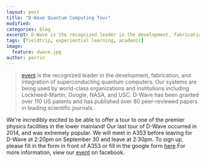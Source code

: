 ```yaml
---
layout: post
title: "D-Wave Quantum Computing Tour"
modified:
categories: blog
excerpt: D-Wave is the recognized leader in the development, fabrication, and integration of superconducting quantum computers.
tags: [fieldtrip, experiential learning, academic]
image: 
  feature: dwave.jpg
author: perrin
---
```


><a href="http://www.dwavesys.com/D-Wave">event</a> is the recognized leader in the development, fabrication, and integration of superconducting quantum computers. Our systems are being used by world-class organizations and institutions including Lockheed-Martin, Google, NASA, and USC. D-Wave has been granted over 110 US patents and has published over 80 peer-reviewed papers in leading scientific journals.

We're incredibly excited to be able to offer a tour to one of the premier physics facilities in the lower mainland! Our last tour of D-Wave occurred in 2014, and was extremely popular. We will meet in A353 before leaving for D-Wave at 2:20pm on September 30 and leave at 2:30pm. To sign up, please fill in the form in front of A353 or fill in the google form <a href="https://docs.google.com/forms/u/0/d/15MfpRDLp1hXFPj9gq0VHa8shRzKQpGGpGkPSY01G1nI">here</a>.For more information, view our <a href="https://www.facebook.com/events/858001340968272/">event</a> on facebook.